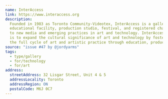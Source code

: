 ```yaml
---
name: InterAccess
link: https://www.interaccess.org
description:
  Founded in 1983 as Toronto Community-Videotex, InterAccess is a gallery,
  educational facility, production studio, festival, and registered charity dedicated
  to new media and emerging practices in art and technology. InterAccess's mission
  is to expand the cultural significance of art and technology by fostering and supporting
  the full cycle of art and artistic practice through education, production, and exhibition.
source: "issue #47 by @jordyarms"
tags:
  - type/gallery
  - for/technology
  - for/art
address:
  streetAddress: 32 Lisgar Street, Unit 4 & 5
  addressLocality: Toronto
  addressRegion: ON
  postalCode: M6J 0C7
---
```


<!-- Community added from GitHub issue #47 -->
